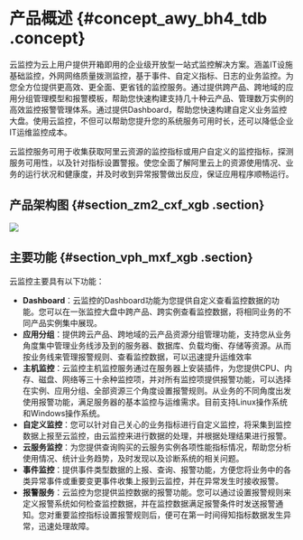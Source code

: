 # 产品概述 {#concept_awy_bh4_tdb .concept}

云监控为云上用户提供开箱即用的企业级开放型一站式监控解决方案。涵盖IT设施基础监控，外网网络质量拨测监控，基于事件、自定义指标、日志的业务监控。为您全方位提供更高效、更全面、更省钱的监控服务。通过提供跨产品、跨地域的应用分组管理模型和报警模板，帮助您快速构建支持几十种云产品、管理数万实例的高效监控报警管理体系。通过提供Dashboard，帮助您快速构建自定义业务监控大盘。使用云监控，不但可以帮助您提升您的系统服务可用时长，还可以降低企业IT运维监控成本。

云监控服务可用于收集获取阿里云资源的监控指标或用户自定义的监控指标，探测服务可用性，以及针对指标设置警报。使您全面了解阿里云上的资源使用情况、业务的运行状况和健康度，并及时收到异常报警做出反应，保证应用程序顺畅运行。

## 产品架构图 {#section_zm2_cxf_xgb .section}

![](http://static-aliyun-doc.oss-cn-hangzhou.aliyuncs.com/assets/img/6120/15585954956442_zh-CN.png)

## 主要功能 {#section_vph_mxf_xgb .section}

云监控主要具有以下功能：

-   **Dashboard**：云监控的Dashboard功能为您提供自定义查看监控数据的功能。您可以在一张监控大盘中跨产品、跨实例查看监控数据，将相同业务的不同产品实例集中展现。
-   **应用分组**：提供跨云产品、跨地域的云产品资源分组管理功能，支持您从业务角度集中管理业务线涉及到的服务器、数据库、负载均衡、存储等资源。从而按业务线来管理报警规则、查看监控数据，可以迅速提升运维效率
-   **主机监控**：云监控主机监控服务通过在服务器上安装插件，为您提供CPU、内存、磁盘、网络等三十余种监控项，并对所有监控项提供报警功能，可以选择在实例、应用分组、全部资源三个角度设置报警规则。从业务的不同角度出发使用报警功能，满足服务器的基本监控与运维需求。目前支持Linux操作系统和Windows操作系统。
-   **自定义监控**：您可以针对自己关心的业务指标进行自定义监控，将采集到监控数据上报至云监控，由云监控来进行数据的处理，并根据处理结果进行报警。
-   **云服务监控**：为您提供查询购买的云服务实例各项性能指标情况，帮助您分析使用情况、统计业务趋势，及时发现以及诊断系统的相关问题。
-   **事件监控**：提供事件类型数据的上报、查询、报警功能，方便您将业务中的各类异常事件或重要变更事件收集上报到云监控，并在异常发生时接收报警。
-   **报警服务**：云监控为您提供监控数据的报警功能。您可以通过设置报警规则来定义报警系统如何检查监控数据，并在监控数据满足报警条件时发送报警通知。您对重要监控指标设置报警规则后，便可在第一时间得知指标数据发生异常，迅速处理故障。

